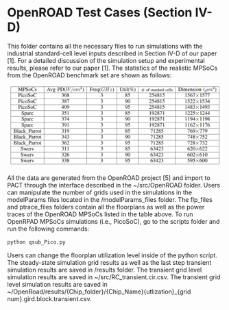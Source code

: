 # OpenROAD Test Cases (Section IV-D)
This folder contains all the necessary files to run simulations with the industrial standard-cell level inputs described in Section IV-D of our paper [1].
For a detailed discussion of the simulation setup and experimental results, please refer to our paper [1].
The statistics of the realistic MPSoCs from the OpenROAD benchmark set are shown as follows:

<p align="center">
<img src= "/image/OpenRoad.png" />
</p>

All the data are generated from the OpenROAD project [5] and import to PACT through the interface described in the ~/src/OpenROAD folder.
Users can manipulate the number of grids used in the simulations in the modelParams files located in the /modelParams_files folder. 
The flp_files and ptrace_files folders contain all the floorplans as well as the power traces of the OpenROAD MPSoCs listed in the table above.
To run OpenRPAD MPSoCs simulations (i.e., PicoSoC), go to the scripts folder and run the following commands:

```python
python qsub_Pico.py
```
Users can change the floorplan utilization level inside of the python script.
The steady-state simulation grid results as well as the last step transient simulation results are saved in /results folder. The transient grid level simulation results are saved in ~/src/RC_transient.cir.csv. The transient grid level simulation results are saved in ~/OpenRoad/results/{Chip_folder}/{Chip_Name}{utlization}_{grid num}.gird.block.transient.csv.
